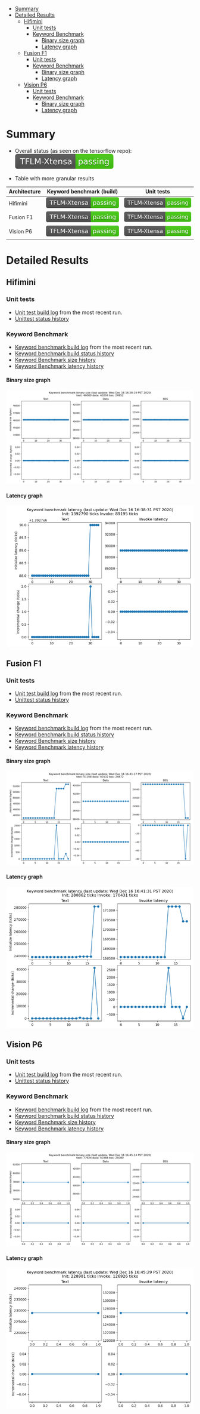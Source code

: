<!-- mdformat off(b/169948621#comment2) -->

<!--
Semi-automated TOC generation with instructions from
https://github.com/ekalinin/github-markdown-toc#auto-insert-and-update-toc

gh-md-toc --insert --no-backup xtensa.md
-->

<!--ts-->
   * [Summary](#summary)
   * [Detailed Results](#detailed-results)
      * [Hifimini](#hifimini)
         * [Unit tests](#unit-tests)
         * [Keyword Benchmark](#keyword-benchmark)
            * [Binary size graph](#binary-size-graph)
            * [Latency graph](#latency-graph)
      * [Fusion F1](#fusion-f1)
         * [Unit tests](#unit-tests-1)
         * [Keyword Benchmark](#keyword-benchmark-1)
            * [Binary size graph](#binary-size-graph-1)
            * [Latency graph](#latency-graph-1)
      * [Vision P6](#vision-p6)
         * [Unit tests](#unit-tests-2)
         * [Keyword Benchmark](#keyword-benchmark-2)
            * [Binary size graph](#binary-size-graph-2)
            * [Latency graph](#latency-graph-2)

<!-- Added by: advaitjain, at: Wed 16 Dec 2020 04:38:35 PM PST -->

<!--te-->

# Summary

* Overall status (as seen on the tensorflow repo): ![Status](xtensa-build-status.svg)

* Table with more granular results

| Architecture |  Keyword benchmark (build) | Unit tests |
| ---------- |       -------              |  --------  |
| Hifimini  | [![Status](xtensa-hifimini-keyword-build-status.svg)](hifimini_build_log) | [![Status](xtensa-hifimini-unittests-status.svg)](hifimini_unittest_log) |
| Fusion F1  | [![Status](xtensa-fusion_f1-keyword-build-status.svg)](fusion_f1_build_log) | [![Status](xtensa-fusion_f1-unittests-status.svg)](fusion_f1_unittest_log) |
| Vision P6  | [![Status](xtensa-vision_p6-keyword-build-status.svg)](vision_p6_build_log) | [![Status](xtensa-vision_p6-unittests-status.svg)](vision_p6_unittest_log) |


# Detailed Results

## Hifimini

### Unit tests
* [Unit test build log](hifimini_unittest_log) from the most recent run.
* [Unittest status history](hifimini_unittest_status)

### Keyword Benchmark

* [Keyword benchmark build log](hifimini_build_log) from the most recent run.
* [Keyword benchmark build status history](hifimini_build_status)
* [Keyword Benchmark size history](hifimini_size_log)
* [Keyword Benchmark latency history](hifimini_latency_log)

#### Binary size graph
![Size graph](hifimini_size_history.png)

#### Latency graph
![Latency graph](hifimini_latency_history.png)

## Fusion F1

### Unit tests

* [Unit test build log](fusion_f1_unittest_log) from the most recent run.
* [Unittest status history](fusion_f1_unittest_status)

### Keyword Benchmark

* [Keyword benchmark build log](fusion_f1_build_log) from the most recent run.
* [Keyword benchmark build status history](fusion_f1_build_status)
* [Keyword Benchmark size history](fusion_f1_size_log)
* [Keyword Benchmark latency history](fusion_f1_latency_log)

#### Binary size graph
![Size graph](fusion_f1_size_history.png)

#### Latency graph
![Latency graph](fusion_f1_latency_history.png)

## Vision P6

### Unit tests

* [Unit test build log](vision_p6_unittest_log) from the most recent run.
* [Unittest status history](vision_p6_unittest_status)

### Keyword Benchmark

* [Keyword benchmark build log](vision_p6_build_log) from the most recent run.
* [Keyword benchmark build status history](vision_p6_build_status)
* [Keyword Benchmark size history](vision_p6_size_log)
* [Keyword Benchmark latency history](vision_p6_latency_log)

#### Binary size graph
![Size graph](vision_p6_size_history.png)

#### Latency graph
![Latency graph](vision_p6_latency_history.png)


